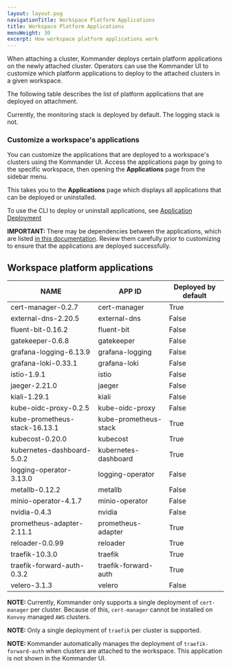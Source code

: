 ```yaml
---
layout: layout.pug
navigationTitle: Workspace Platform Applications
title: Workspace Platform Applications
menuWeight: 30
excerpt: How workspace platform applications work
---
```



When attaching a cluster, Kommander deploys certain platform applications on the newly attached cluster. Operators can use the Kommander UI to customize which platform applications to deploy to the attached clusters in a given workspace.

The following table describes the list of platform applications that are deployed on attachment.

Currently, the monitoring stack is deployed by default. The logging stack is not.

<!-- # This page not yet updated
Review the [workspace platform service resource requirements](./platform-service-requirements/) to ensure that the attached clusters have sufficient resources.
-->

### Customize a workspace's applications

You can customize the applications that are deployed to a workspace's clusters using the Kommander UI. Access the applications page by going to the specific workspace, then opening the **Applications** page from the sidebar menu.

This takes you to the **Applications** page which displays all applications that can be deployed or uninstalled.

To use the CLI to deploy or uninstall applications, see [Application Deployment](./application-deployment)

<p class="message--important"><strong>IMPORTANT: </strong>There may be dependencies between the applications, which are listed <a href="./platform-service-dependencies/">in this documentation</a>. Review them carefully prior to customizing to ensure that the applications are deployed successfully.</p>

## Workspace platform applications

| NAME                          | APP ID                | Deployed by default |
| ----------------------------- | --------------------- | ------------------- |
| cert-manager-0.2.7            | cert-manager          | True                |
| external-dns-2.20.5           | external-dns          | False               |
| fluent-bit-0.16.2             | fluent-bit            | False               |
| gatekeeper-0.6.8              | gatekeeper            | False               |
| grafana-logging-6.13.9        | grafana-logging       | False               |
| grafana-loki-0.33.1           | grafana-loki          | False               |
| istio-1.9.1                   | istio                 | False               |
| jaeger-2.21.0                 | jaeger                | False               |
| kiali-1.29.1                  | kiali                 | False               |
| kube-oidc-proxy-0.2.5         | kube-oidc-proxy       | False               |
| kube-prometheus-stack-16.13.1 | kube-prometheus-stack | True                |
| kubecost-0.20.0               | kubecost              | True                |
| kubernetes-dashboard-5.0.2    | kubernetes-dashboard  | True                |
| logging-operator-3.13.0       | logging-operator      | False               |
| metallb-0.12.2                | metallb               | False               |
| minio-operator-4.1.7          | minio-operator        | False               |
| nvidia-0.4.3                  | nvidia                | False               |
| prometheus-adapter-2.11.1     | prometheus-adapter    | True                |
| reloader-0.0.99               | reloader              | True                |
| traefik-10.3.0                | traefik               | True                |
| traefik-forward-auth-0.3.2    | traefik-forward-auth  | True                |
| velero-3.1.3                  | velero                | False               |

<p class="message--note"><strong>NOTE: </strong>Currently, Kommander only supports a single deployment of <code>cert-manager</code> per cluster. Because of this, <code>cert-manager</code> cannot be installed on <code>Konvoy</code> managed <code>AWS</code> clusters.</p>

<p class="message--note"><strong>NOTE: </strong>Only a single deployment of <code>traefik</code> per cluster is supported.</p>

<p class="message--note"><strong>NOTE: </strong>Kommander automatically manages the deployment of <code>traefik-forward-auth</code> when clusters are attached to the workspace. This application is not shown in the Kommander UI.</p>
